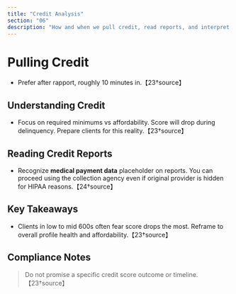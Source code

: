```yaml
---
title: "Credit Analysis"
section: "06"
description: "How and when we pull credit, read reports, and interpret mix."
---
```


# Pulling Credit
- Prefer after rapport, roughly 10 minutes in.【23†source】

## Understanding Credit
- Focus on required minimums vs affordability. Score will drop during delinquency. Prepare clients for this reality.【23†source】

## Reading Credit Reports
- Recognize **medical payment data** placeholder on reports. You can proceed using the collection agency even if original provider is hidden for HIPAA reasons.【24†source】

## Key Takeaways
- Clients in low to mid 600s often fear score drops the most. Reframe to overall profile health and affordability.【23†source】

## Compliance Notes
> Do not promise a specific credit score outcome or timeline.【23†source】
